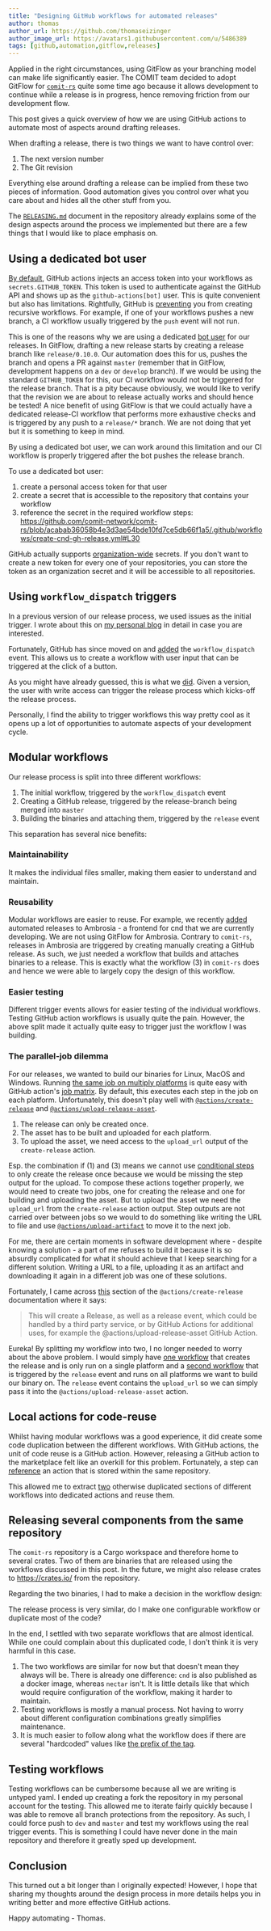 ```yaml
---
title: "Designing GitHub workflows for automated releases"
author: thomas
author_url: https://github.com/thomaseizinger
author_image_url: https://avatars1.githubusercontent.com/u/5486389
tags: [github,automation,gitflow,releases]
---
```


Applied in the right circumstances, using GitFlow as your branching model can make life significantly easier.
The COMIT team decided to adopt GitFlow for [`comit-rs`](https://github.com/comit-network/comit-rs) quite some time ago because it allows development to continue while a release is in progress, hence removing friction from our development flow.

This post gives a quick overview of how we are using GitHub actions to automate most of aspects around drafting releases.

<!--truncate-->

When drafting a release, there is two things we want to have control over:

1. The next version number
2. The Git revision

Everything else around drafting a release can be implied from these two pieces of information.
Good automation gives you control over what you care about and hides all the other stuff from you.

The [`RELEASING.md`](https://github.com/comit-network/comit-rs/blob/dev/RELEASING.md#technical-documentation) document in the repository already explains some of the design aspects around the process we implemented but there are a few things that I would like to place emphasis on.

## Using a dedicated bot user

[By default](https://docs.github.com/en/actions/reference/authentication-in-a-workflow#about-the-github_token-secret), GitHub actions injects an access token into your workflows as `secrets.GITHUB_TOKEN`.
This token is used to authenticate against the GitHub API and shows up as the `github-actions[bot]` user.
This is quite convenient but also has limitations.
Rightfully, GitHub is [preventing](https://docs.github.com/en/actions/reference/events-that-trigger-workflows#triggering-new-workflows-using-a-personal-access-token) you from creating recursive workflows.
For example, if one of your workflows pushes a new branch, a CI workflow usually triggered by the `push` event will not run.

This is one of the reasons why we are using a dedicated [bot user](https://github.com/comit-botty-mc-botface) for our releases.
In GitFlow, drafting a new release starts by creating a release branch like `release/0.10.0`.
Our automation does this for us, pushes the branch and opens a PR against `master` (remember that in GitFlow, development happens on a `dev` or `develop` branch).
If we would be using the standard `GITHUB_TOKEN` for this, our CI workflow would not be triggered for the release branch.
That is a pity because obviously, we would like to verify that the revision we are about to release actually works and should hence be tested!
 A nice benefit of using GitFlow is that we could actually have a dedicated release-CI workflow that performs more exhaustive checks and is triggered by any push to a `release/*` branch.
 We are not doing that yet but it is something to keep in mind.

By using a dedicated bot user, we can work around this limitation and our CI workflow is properly triggered after the bot pushes the release branch.

To use a dedicated bot user:

1. create a personal access token for that user
2. create a secret that is accessible to the repository that contains your workflow
3. reference the secret in the required workflow steps: https://github.com/comit-network/comit-rs/blob/acabab36058b4e3d3ae54bde10fd7ce5db66f1a5/.github/workflows/create-cnd-gh-release.yml#L30

GitHub actually supports [organization-wide](https://github.blog/2020-05-22-keep-your-secrets-synced-across-multiple-repositories-with-organization-secrets/) secrets.
If you don't want to create a new token for every one of your repositories, you can store the token as an organization secret and it will be accessible to all repositories.

## Using `workflow_dispatch` triggers

In a previous version of our release process, we used issues as the initial trigger.
I wrote about this on [my personal blog](https://blog.eizinger.io/12274/using-github-actions-and-gitflow-to-automate-your-release-process) in detail in case you are interested.

Fortunately, GitHub has since moved on and [added](https://github.blog/changelog/2020-07-06-github-actions-manual-triggers-with-workflow_dispatch/) the `workflow_dispatch` event.
This allows us to create a workflow with user input that can be triggered at the click of a button.

As you might have already guessed, this is what we [did](https://github.com/comit-network/comit-rs/blob/acabab36058b4e3d3ae54bde10fd7ce5db66f1a5/.github/workflows/draft-new-cnd-release.yml#L3-L8).
Given a version, the user with write access can trigger the release process which kicks-off the release process.

Personally, I find the ability to trigger workflows this way pretty cool as it opens up a lot of opportunities to automate aspects of your development cycle.

## Modular workflows

Our release process is split into three different workflows:

1. The initial workflow, triggered by the `workflow_dispatch` event
2. Creating a GitHub release, triggered by the release-branch being merged into `master`
3. Building the binaries and attaching them, triggered by the `release` event

This separation has several nice benefits:

### Maintainability

It makes the individual files smaller, making them easier to understand and maintain.

### Reusability

Modular workflows are easier to reuse.
For example, we recently [added](https://github.com/comit-network/ambrosia/pull/82) automated releases to Ambrosia - a frontend for cnd that we are currently developing.
We are not using GitFlow for Ambrosia.
Contrary to `comit-rs`, releases in Ambrosia are triggered by creating manually creating a GitHub release.
As such, we just needed a workflow that builds and attaches binaries to a release.
This is exactly what the workflow (3) in `comit-rs` does and hence we were able to largely copy the design of this workflow.

### Easier testing

Different trigger events allows for easier testing of the individual workflows.
Testing GitHub action workflows is usually quite the pain.
However, the above split made it actually quite easy to trigger just the workflow I was building.

### The parallel-job dilemma

For our releases, we wanted to build our binaries for Linux, MacOS and Windows.
Running [the same job on multiply platforms](https://github.com/comit-network/comit-rs/blob/acabab36058b4e3d3ae54bde10fd7ce5db66f1a5/.github/workflows/release-cnd.yml#L11-L14) is quite easy with GitHub action's [job matrix](https://docs.github.com/en/actions/reference/workflow-syntax-for-github-actions#jobsjob_idstrategy).
By default, this executes each step in the job on each platform.
Unfortunately, this doesn't play well with [`@actions/create-release`](https://github.com/actions/create-release) and [`@actions/upload-release-asset`](https://github.com/actions/upload-release-asset).

1. The release can only be created once.
2. The asset has to be built and uploaded for each platform.
3. To upload the asset, we need access to the `upload_url` output of the `create-release` action.

Esp. the combination if (1) and (3) means we cannot use [conditional steps](https://docs.github.com/en/actions/reference/workflow-syntax-for-github-actions#jobsjob_idstepsif) to only create the release once because we would be missing the step output for the upload.
To compose these actions together properly, we would need to create two jobs, one for creating the release and one for building and uploading the asset.
But to upload the asset we need the `upload_url` from the `create-release` action output.
Step outputs are not carried over between jobs so we would to do something like writing the URL to file and use [`@actions/upload-artifact`](https://github.com/actions/upload-artifact) to move it to the next job.

For me, there are certain moments in software development where - despite knowing a solution - a part of me refuses to build it because it is so absurdly complicated for what it should achieve that I keep searching for a different solution.
Writing a URL to a file, uploading it as an artifact and downloading it again in a different job was one of these solutions.

Fortunately, I came across [this](https://github.com/actions/create-release#example-workflow---create-a-release) section of the `@actions/create-release` documentation where it says:

> This will create a Release, as well as a release event, which could be handled by a third party service, or by GitHub Actions for additional uses, for example the @actions/upload-release-asset GitHub Action.

Eureka!
By splitting my workflow into two, I no longer needed to worry about the above problem.
I would simply have [one workflow](https://github.com/comit-network/comit-rs/blob/dev/.github/workflows/create-cnd-gh-release.yml) that creates the release and is only run on a single platform and a [second workflow](https://github.com/comit-network/comit-rs/blob/dev/.github/workflows/release-cnd.yml) that is triggered by the `release` event and runs on all platforms we want to build our binary on.
The `release` event contains the `upload_url` so we can simply pass it into the `@actions/upload-release-asset` action.

## Local actions for code-reuse

Whilst having modular workflows was a good experience, it did create some code duplication between the different workflows.
With GitHub actions, the unit of code reuse is a GitHub action.
However, releasing a GitHub action to the marketplace felt like an overkill for this problem.
Fortunately, a step can [reference](https://docs.github.com/en/actions/reference/workflow-syntax-for-github-actions#example-using-action-in-the-same-repository-as-the-workflow) an action that is stored within the same repository.

This allowed me to extract [two](https://github.com/comit-network/comit-rs/tree/dev/.github/actions) otherwise duplicated sections of different workflows into dedicated actions and reuse them.

## Releasing several components from the same repository

The `comit-rs` repository is a Cargo workspace and therefore home to several crates.
Two of them are binaries that are released using the workflows discussed in this post.
In the future, we might also release crates to https://crates.io/ from the repository.

Regarding the two binaries, I had to make a decision in the workflow design:

The release process is very similar, do I make one configurable workflow or duplicate most of the code?

In the end, I settled with two separate workflows that are almost identical.
While one could complain about this duplicated code, I don't think it is very harmful in this case.

1. The two workflows are similar for now but that doesn't mean they always will be.
There is already one difference: `cnd` is also published as a docker image, whereas `nectar` isn't.
It is little details like that which would require configuration of the workflow, making it harder to maintain.
2. Testing workflows is mostly a manual process.
Not having to worry about different configuration combinations greatly simplifies maintenance.
3. It is much easier to follow along what the workflow does if there are several "hardcoded" values like [the prefix of the tag](https://github.com/comit-network/comit-rs/blob/acabab36058b4e3d3ae54bde10fd7ce5db66f1a5/.github/workflows/release-cnd.yml#L32-L37).

## Testing workflows

Testing workflows can be cumbersome because all we are writing is untyped yaml.
I ended up creating a fork the repository in my personal account for the testing.
This allowed me to iterate fairly quickly because I was able to remove all branch protections from the repository.
As such, I could force push to `dev` and `master` and test my workflows using the real trigger events.
This is something I could have never done in the main repository and therefore it greatly sped up development.

## Conclusion

This turned out a bit longer than I originally expected!
However, I hope that sharing my thoughts around the design process in more details helps you in writing better and more effective GitHub actions.

Happy automating - Thomas. 
